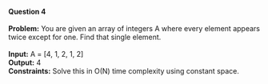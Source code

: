 **Question 4**<br />
<br />
**Problem:** You are given an array of integers A where every element appears twice except for one. Find that single element.<br />
<br />
**Input:** A = [4, 1, 2, 1, 2]<br />
**Output:** 4<br />
**Constraints:** Solve this in O(N) time complexity using constant space.